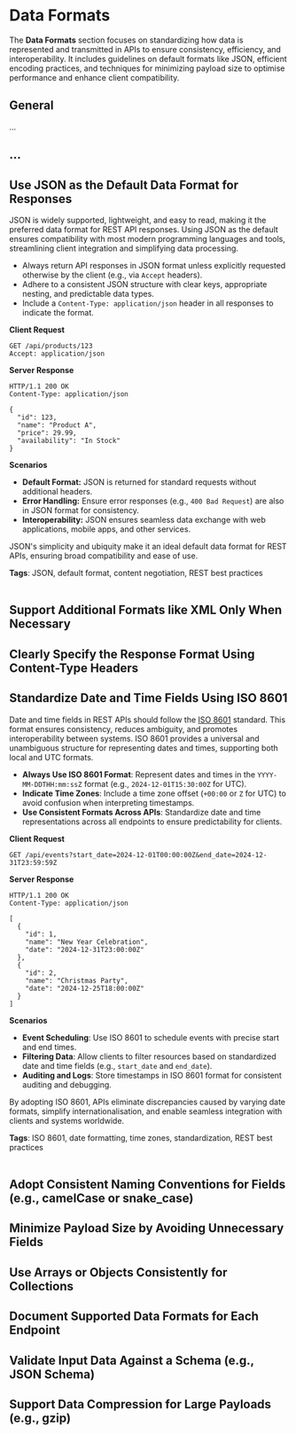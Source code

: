 # Data Formats
The **Data Formats** section focuses on standardizing how data is represented and transmitted in APIs to ensure
consistency, efficiency, and interoperability. It includes guidelines on default formats like JSON, efficient
encoding practices, and techniques for minimizing payload size to optimise performance and enhance client compatibility.

## General

...


## ...

## Use JSON as the Default Data Format for Responses
JSON is widely supported, lightweight, and easy to read, making it the preferred data format for REST API
responses. Using JSON as the default ensures compatibility with most modern programming languages and
tools, streamlining client integration and simplifying data processing.

- Always return API responses in JSON format unless explicitly requested otherwise by the client (e.g., via `Accept` headers).  
- Adhere to a consistent JSON structure with clear keys, appropriate nesting, and predictable data types.  
- Include a `Content-Type: application/json` header in all responses to indicate the format.

**Client Request**

```http
GET /api/products/123
Accept: application/json
```

**Server Response**

```http
HTTP/1.1 200 OK
Content-Type: application/json

{
  "id": 123,
  "name": "Product A",
  "price": 29.99,
  "availability": "In Stock"
}
```

**Scenarios**
- **Default Format:** JSON is returned for standard requests without additional headers.  
- **Error Handling:** Ensure error responses (e.g., `400 Bad Request`) are also in JSON format for consistency.  
- **Interoperability:** JSON ensures seamless data exchange with web applications, mobile apps, and other services.

JSON's simplicity and ubiquity make it an ideal default data format for REST APIs, ensuring broad compatibility and ease of use.

**Tags**: JSON, default format, content negotiation, REST best practices
<br><br>


## Support Additional Formats like XML Only When Necessary

## Clearly Specify the Response Format Using Content-Type Headers

## Standardize Date and Time Fields Using ISO 8601
Date and time fields in REST APIs should follow the [ISO 8601](https://www.iso.org/iso-8601-date-and-time-format.html)
standard. This format ensures consistency, reduces ambiguity, and promotes interoperability between systems. ISO 8601
provides a universal and unambiguous structure for representing dates and times, supporting both local and UTC formats.

- **Always Use ISO 8601 Format**: Represent dates and times in the `YYYY-MM-DDTHH:mm:ssZ` format (e.g., `2024-12-01T15:30:00Z` for UTC).  
- **Indicate Time Zones**: Include a time zone offset (`+00:00` or `Z` for UTC) to avoid confusion when interpreting timestamps.  
- **Use Consistent Formats Across APIs**: Standardize date and time representations across all endpoints to ensure predictability for clients.

**Client Request**

```http
GET /api/events?start_date=2024-12-01T00:00:00Z&end_date=2024-12-31T23:59:59Z
```

**Server Response**

```http
HTTP/1.1 200 OK
Content-Type: application/json

[
  {
    "id": 1,
    "name": "New Year Celebration",
    "date": "2024-12-31T23:00:00Z"
  },
  {
    "id": 2,
    "name": "Christmas Party",
    "date": "2024-12-25T18:00:00Z"
  }
]
```

**Scenarios**
- **Event Scheduling**: Use ISO 8601 to schedule events with precise start and end times.  
- **Filtering Data**: Allow clients to filter resources based on standardized date and time fields (e.g., `start_date` and `end_date`).  
- **Auditing and Logs**: Store timestamps in ISO 8601 format for consistent auditing and debugging.  

By adopting ISO 8601, APIs eliminate discrepancies caused by varying date formats, simplify internationalisation, and enable seamless
integration with clients and systems worldwide.

**Tags**: ISO 8601, date formatting, time zones, standardization, REST best practices
<br><br>


## Adopt Consistent Naming Conventions for Fields (e.g., camelCase or snake_case)

## Minimize Payload Size by Avoiding Unnecessary Fields

## Use Arrays or Objects Consistently for Collections

## Document Supported Data Formats for Each Endpoint

## Validate Input Data Against a Schema (e.g., JSON Schema)

## Support Data Compression for Large Payloads (e.g., gzip)